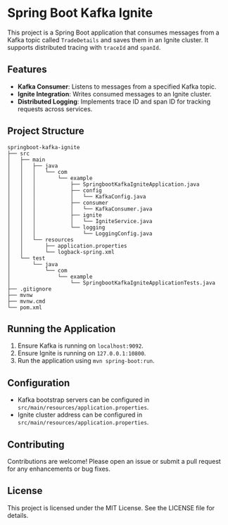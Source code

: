 # Spring Boot Kafka Ignite

This project is a Spring Boot application that consumes messages from a Kafka topic called `TradeDetails` and saves them in an Ignite cluster. It supports distributed tracing with `traceId` and `spanId`.

## Features

- **Kafka Consumer**: Listens to messages from a specified Kafka topic.
- **Ignite Integration**: Writes consumed messages to an Ignite cluster.
- **Distributed Logging**: Implements trace ID and span ID for tracking requests across services.

## Project Structure

```
springboot-kafka-ignite
├── src
│   ├── main
│   │   ├── java
│   │   │   └── com
│   │   │       └── example
│   │   │           ├── SpringbootKafkaIgniteApplication.java
│   │   │           ├── config
│   │   │           │   └── KafkaConfig.java
│   │   │           ├── consumer
│   │   │           │   └── KafkaConsumer.java
│   │   │           ├── ignite
│   │   │           │   └── IgniteService.java
│   │   │           └── logging
│   │   │               └── LoggingConfig.java
│   │   └── resources
│   │       ├── application.properties
│   │       └── logback-spring.xml
│   └── test
│       └── java
│           └── com
│               └── example
│                   └── SpringbootKafkaIgniteApplicationTests.java
├── .gitignore
├── mvnw
├── mvnw.cmd
└── pom.xml
```

## Running the Application

1. Ensure Kafka is running on `localhost:9092`.
2. Ensure Ignite is running on `127.0.0.1:10800`.
3. Run the application using `mvn spring-boot:run`.

## Configuration

- Kafka bootstrap servers can be configured in `src/main/resources/application.properties`.
- Ignite cluster address can be configured in `src/main/resources/application.properties`.

## Contributing

Contributions are welcome! Please open an issue or submit a pull request for any enhancements or bug fixes.

## License

This project is licensed under the MIT License. See the LICENSE file for details.
